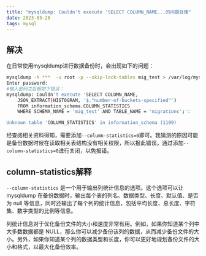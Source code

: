 ```yaml
---
title: "mysqldump: Couldn't execute 'SELECT COLUMN_NAME...的问题处理"
date: 2023-05-20
tags: mysql
---
```


## 解决

在日常使用mysqldump进行数据备份时，会出现如下的问题：

```sh
mysqldump -h ***  -u root -p --skip-lock-tables mig_test > /var/log/mysql/bak.sql
Enter password:
#输入密码之后报如下错误：
mysqldump: Couldn't execute 'SELECT COLUMN_NAME, 
    JSON_EXTRACT(HISTOGRAM, '$."number-of-buckets-specified"')  
    FROM information_schema.COLUMN_STATISTICS                
    WHERE SCHEMA_NAME = 'mig_test' AND TABLE_NAME = 'migrations';':

Unknown table 'COLUMN_STATISTICS' in information_schema (1109)
```
经查阅相关资料得知，需要添加`--column-statistics=0`即可。我猜测的原因可能是备份数据时候在读取相关表结构没有相关权限，所以报此错误。通过添加`--column-statistics=0`进行关闭，以免报错。

## column-statistics解释

`--column-statistics` 是一个用于输出列统计信息的选项。这个选项可以让 mysqldump 在备份数据时，输出每个表的列名、数据类型、长度、默认值、是否为 null 等信息，同时还输出了每个列的统计信息，包括平均长度、总长度、字符集、数字类型的比例等信息。

列统计信息对于优化备份文件的大小和速度非常有用。例如，如果你知道某个列中大多数数据都是 NULL，那么你可以减少备份该列的数据，从而减少备份文件的大小。另外，如果你知道某个列的数据类型和长度，你可以更好地规划备份文件的大小和格式，以最大化备份效率。


